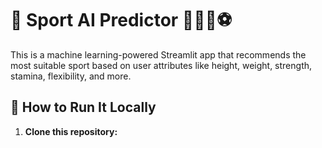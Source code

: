 # 🧠 Sport AI Predictor 🏋️‍♂️🏀⚽

This is a machine learning-powered Streamlit app that recommends the most suitable sport based on user attributes like height, weight, strength, stamina, flexibility, and more.

## 🚀 How to Run It Locally

1. **Clone this repository:**
